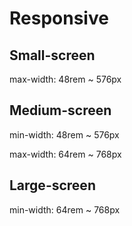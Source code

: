 # Responsive

## Small-screen 

max-width: 48rem ~ 576px

## Medium-screen

min-width: 48rem ~ 576px

max-width: 64rem ~ 768px

## Large-screen

min-width: 64rem ~ 768px